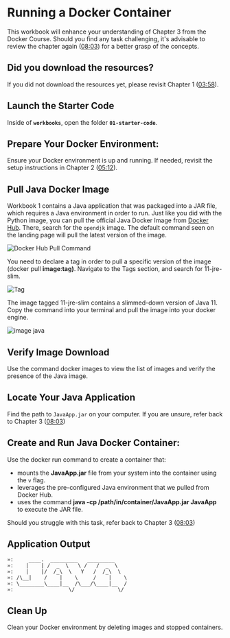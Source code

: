 # 

# Running a Docker Container

This workbook will enhance your understanding of Chapter 3 from the Docker Course. Should you find any task challenging, it's advisable to review the chapter again ([08:03](https://youtu.be/s69slvfVp0I?t=484)) for a better grasp of the concepts.

## **Did you download the resources?**

If you did not download the resources yet, please revisit Chapter 1 ([03:58](https://youtu.be/s69slvfVp0I?t=238)).

## **Launch the Starter Code**

Inside of **`workbooks`**, open the folder **`01-starter-code`**.

## **Prepare Your Docker Environment:**

Ensure your Docker environment is up and running. If needed, revisit the setup instructions in Chapter 2 ([05:12](https://youtu.be/s69slvfVp0I?t=312)).

## **Pull Java Docker Image**

Workbook 1 contains a Java application that was packaged into a JAR file, which requires a Java environment in order to run. Just like you did with the Python image, you can pull the official Java Docker Image from [Docker Hub](https://hub.docker.com/). There, search for the `opendjk` image. The default command seen on the landing page will pull the latest version of the image.

![Docker Hub Pull Command](https://files.portive.com/f/learnthepart/up9w1etbpm3vadyglpd7d--444x66.png)

You need to declare a tag in order to pull a specific version of the image (docker pull **image**:**tag)**. Navigate to the Tags section, and search for 11-jre-slim.

![Tag](https://files.portive.com/f/learnthepart/261vole53qlkmqjwxhmza--737x287.png?size=700x273)

The image tagged 11-jre-slim contains a slimmed-down version of Java 11. Copy the command into your terminal and pull the image into your docker engine.

![image java](https://files.portive.com/f/learnthepart/jiiin6xkd67c4uhb2q0e8--857x258.png?size=700x211)

## **Verify Image Download**

Use the command docker images to view the list of images and verify the presence of the Java image.

## **Locate Your Java Application**

Find the path to `JavaApp.jar` on your computer. If you are unsure, refer back to Chapter 3 ([08:03](https://youtu.be/s69slvfVp0I?t=484))

## **Create and Run Java Docker Container:**

Use the docker run command to create a container that:

- mounts the **JavaApp.jar** file from your system into the container using the `v` flag.
- leverages the pre-configured Java environment that we pulled from Docker Hub.
- uses the command **java -cp /path/in/container/JavaApp.jar JavaApp** to execute the JAR file.

Should you struggle with this task, refer back to Chapter 3 ([08:03](https://youtu.be/s69slvfVp0I?t=484))

## **Application Output**

```
»:     ____.  _________   _________
»:    |    | /  _  \   \ /   /  _  \
»:    |    |/  /_\  \   Y   /  /_\  \
»: /\__|    /    |    \     /    |    \
»: \________\____|__  /\___/\____|__  /
»:                  \/              \/

```

## **Clean Up**

Clean your Docker environment by deleting images and stopped containers.
